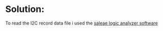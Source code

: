 # Solution:

To read the I2C record data file i used the [saleae logic analyzer software](https://www.saleae.com/downloads/)
